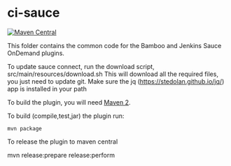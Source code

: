 ci-sauce
========

[![Maven Central](https://img.shields.io/maven-central/v/com.saucelabs/ci-sauce.svg)](https://mvnrepository.com/artifact/com.saucelabs/ci-sauce)

This folder contains the common code for the Bamboo and Jenkins Sauce OnDemand plugins.

To update sauce connect, run the download script, src/main/resources/download.sh
This will download all the required files, you just need to update git.
Make sure the jq (https://stedolan.github.io/jq/) app is installed in your path

To build the plugin, you will need [Maven 2](http://maven.apache.org).

To build (compile,test,jar) the plugin run: 

	mvn package
  
To release the plugin to maven central

  mvn release:prepare release:perform
